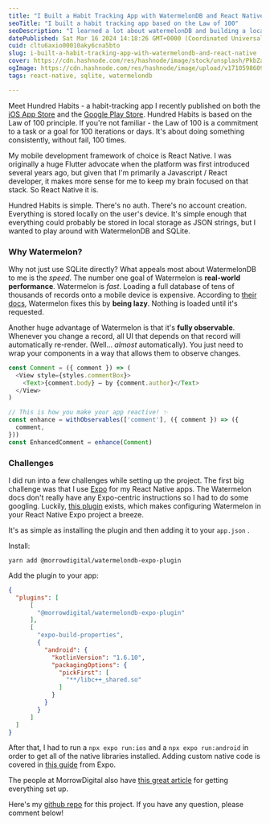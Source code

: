 ```yaml
---
title: "I Built a Habit Tracking App with WatermelonDB and React Native"
seoTitle: "I built a habit tracking app based on the Law of 100"
seoDescription: "I learned a lot about watermelonDB and building a local-first React Native app. After a lot of trial and error I finally got the library installed."
datePublished: Sat Mar 16 2024 14:18:26 GMT+0000 (Coordinated Universal Time)
cuid: cltu6axio00010aky6cna5bto
slug: i-built-a-habit-tracking-app-with-watermelondb-and-react-native
cover: https://cdn.hashnode.com/res/hashnode/image/stock/unsplash/PkbZahEG2Ng/upload/85a71b0c36f97c29007bd9b9629609d8.jpeg
ogImage: https://cdn.hashnode.com/res/hashnode/image/upload/v1710598609376/f7813359-cc29-4d79-b2a9-75924fe92eb8.jpeg
tags: react-native, sqlite, watermelondb

---
```


Meet Hundred Habits - a habit-tracking app I recently published on both the [iOS App Store](https://apps.apple.com/us/app/hundred-habits/id6478966966) and the [Google Play Store](https://play.google.com/store/apps/details?id=com.westmorelandcreative.hundredhabits). Hundred Habits is based on the Law of 100 principle. If you're not familiar - the Law of 100 is a commitment to a task or a goal for 100 iterations or days. It's about doing something consistently, without fail, 100 times.

My mobile development framework of choice is React Native. I was originally a huge Flutter advocate when the platform was first introduced several years ago, but given that I'm primarily a Javascript / React developer, it makes more sense for me to keep my brain focused on that stack. So React Native it is.

Hundred Habits is simple. There's no auth. There's no account creation. Everything is stored locally on the user's device. It's simple enough that everything could probably be stored in local storage as JSON strings, but I wanted to play around with WatermelonDB and SQLite.

### Why Watermelon?

Why not just use SQLite directly? What appeals most about WatermelonDB to me is the *speed*. The number one goal of Watermelon is **real-world performance**. Watermelon is *fast*. Loading a full database of tens of thousands of records onto a mobile device is expensive. According to [their docs](https://watermelondb.dev/docs#why-watermelon), Watermelon fixes this by **being lazy**. Nothing is loaded until it's requested.

Another huge advantage of Watermelon is that it's **fully observable**. Whenever you change a record, all UI that depends on that record will automatically re-render. (Well... *almost* automatically). You just need to wrap your components in a way that allows them to observe changes.

```javascript
const Comment = ({ comment }) => (
  <View style={styles.commentBox}>
    <Text>{comment.body} — by {comment.author}</Text>
  </View>
)

// This is how you make your app reactive! ✨
const enhance = withObservables(['comment'], ({ comment }) => ({
  comment,
}))
const EnhancedComment = enhance(Comment)
```

### Challenges

I did run into a few challenges while setting up the project. The first big challenge was that I use [Expo](https://expo.dev) for my React Native apps. The Watermelon docs don't really have any Expo-centric instructions so I had to do some googling. Luckily, [this plugin](https://github.com/morrowdigital/watermelondb-expo-plugin) exists, which makes configuring Watermelon in your React Native Expo project a breeze.

It's as simple as installing the plugin and then adding it to your `app.json` .

Install:

```plaintext
yarn add @morrowdigital/watermelondb-expo-plugin
```

Add the plugin to your app:

```json
{
  "plugins": [
      [
        "@morrowdigital/watermelondb-expo-plugin"
      ],
      [
        "expo-build-properties",
        {
          "android": {
            "kotlinVersion": "1.6.10",
            "packagingOptions": {
              "pickFirst": [
                "**/libc++_shared.so"
              ]
            }
          }
        }
      ]
  ]
}
```

After that, I had to run a `npx expo run:ios` and a `npx expo run:android` in order to get all of the native libraries installed. Adding custom native code is covered in [this guide](https://docs.expo.dev/workflow/customizing/) from Expo.

The people at MorrowDigital also have [this great article](https://www.themorrow.digital/blog/how-to-use-watermelondb-with-react-native-expo) for getting everything set up.

Here's my [github repo](https://github.com/rawestmoreland/100-days) for this project. If you have any question, please comment below!